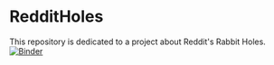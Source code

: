 # RedditHoles
This  repository is dedicated to a project about Reddit's Rabbit Holes.
[![Binder](https://mybinder.org/badge_logo.svg)](https://mybinder.org/v2/gh/https%3A%2F%2Fgithub%2Fdbrembilla%2Fredditholes/HEAD?labpath=redditholes.ipynb)

